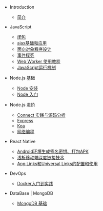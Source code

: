 * Introduction
    * [简介](/README.md)

* JavaScript
    * [闭包](/javascript/closure.md)
    * [ajax基础和应用](/javascript/ajax.md)
    * [面向对象程序设计](/javascript/object.md)
    * [事件探究](/javascript/event.md)
    * [Web Worker 使用教程](/javascript/web-worker.md)
    * [JavaScript运行机制](/javascript/operation.md)

* Node.js 基础
    * [Node 安装](/node/install.md)
    * [Node 入门](/node/base.md)

* Node.js 进阶
    * [Connect 实践与源码分析](/node/connect.md)
    * [Express](/node/express.md)
    * [Koa](/node/koa.md)
    * [网络编程](/node/web-program.md)

* React Native
    * [Android环境生成签名密钥、打包APK](/react-native/sign-package.md)
    * [浅析移动端深度链接技术](/react-native/deep-links.md)
    * [App Links和Universal Links的配置和使用](/react-native/app&universal-links.md)

* DevOps
    - [Docker入门到实践](/docker/base.md)

* DataBase | MongoDB
    - [MongoDB 基础](/database/mongodb.md)
